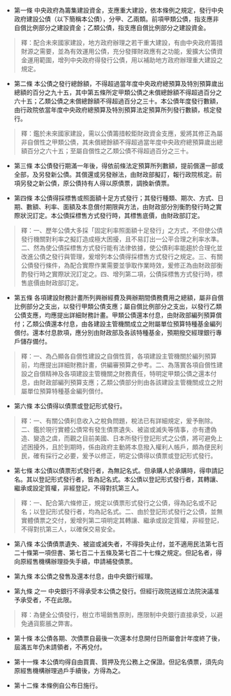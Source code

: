 * 第一條 中央政府為籌集建設資金，支應重大建設，依本條例之規定，發行中央政府建設公債（以下簡稱本公債），分甲、乙兩類。前項甲類公債，指支應非自償比例部分之建設資金；乙類公債，指支應自償比例部分之建設資金。

> 釋：配合未來國家建設，地方政府辦理之若干重大建設，有由中央政府籌措財源之需要，並為有效運用公債，充分發揮財政應有之功能，爰擴大公債資金運用範圍，增列中央政府得發行公債，用以補助地方政府辦理重大建設之規定。

* 第二條 本公債之發行總餘額，不得超過當年度中央政府總預算及特別預算歲出總額的百分之九十五，其中第五條所定甲類公債之未償總餘額不得超過百分之六十五；乙類公債之未償總餘額不得超過百分之三十。本公債年度發行數額，由行政院依當年度中央政府總預算及特別預算法定預算所列發行數額，核定發行。

> 釋：鑑於未來國家建設，需以公債籌措較鉅財政資金支應，爰將其修正為屬非自償性之甲類公債，其未償總餘額不得超過當年度中央政府總預算歲出總額百分之六十五；至屬自償性之乙類公債不得超過百分之三十。

* 第三條 本公債發行期滿一年後，得依前條法定預算所列數額，提前償還一部或全部，及另發新公債。其償還或另發辦法，由財政部擬訂，報行政院核定。前項另發之新公債，原公債持有人得以原債票，調換新債票。

* 第四條 本公債得採標售或照面額十足方式發行；其發行種類、期次、方式、日期、數額、利率、面額及本息償付期限與方法，由財政部分別衡酌發行時之實際狀況訂定。本公債採標售方式發行時，其標售底價，由財政部訂定。

> 釋：一、歷年公債大多採「固定利率照面額十足發行」之方式，不但使公債發行機關對利率之擬訂造成極大困擾，且不易訂出一公平合理之利率水準。二、然為使公債採標售方式發行能有法律依據，使公債利率能趨於合理化並改進公債之發行與管理，爰增列本公債得採標售方式發行之規定。三、有關公債發行條件，為配合實際作業需要並爭取作業時效，爰修正為由財政部衡酌發行時之實際狀況訂定之。四、增列第二項，公債採標售方式發行時，標售底價由財政部訂定。

* 第五條 各項建設財務計畫所列興辦經費及興辦期間債務費用之總額，屬非自償比例部分之支出，以發行甲類公債支應；屬自償比例部分之支出，以發行乙類公債支應，均應提出詳細財務計畫。甲類公債還本付息，由財政部編列預算償付；乙類公債還本付息，由各建設主管機關成立之附屬單位預算特種基金編列償付。還本付息款項，應分別由財政部及各該特種基金，預期撥交經理銀行專戶儲存備付。

> 釋：一、為凸顯各自償性建設之自償性質，各項建設主管機關於編列預算前，均應提出詳細財務計畫，供編審預算之參考。二、為落實各項自償性建設之自償精神及各項建設主管機關之財務責任，特明定甲類公債之還本付息，由財政部編列預算支應；乙類公債部分則由各該建設主管機關成立之附屬單位預算特種基金編列償付。

* 第六條 本公債得以債票或登記形式發行。

> 釋：一、有關公債利息收入之稅負問題，稅法已有詳細規定，爰予刪除。二、鑑於現行實體公債常有發生債票遺失、被盜或滅失等情事，亦有遭偽造、變造之虞，而觀之目前美國、日本所發行登記形式之公債，將可避免上述困擾外，且於到期時，係由政府主動將本息撥入權利人帳戶，頗為便民利民，確有採行之必要，爰予以修正，明定公債得以債票或登記形式發行。

* 第七條 本公債以債票形式發行者，為無記名式。但承購人於承購時，得申請記名。其以登記形式發行者，皆為記名式。本公債以登記形式發行者，其轉讓、繼承或設定質權，非經登記，不得對抗第三人。

> 釋：一、配合第六條修正，規定以債票形式發行之公債，得為記名或不記名；以登記形式發行者，均為記名式。二、由於登記形式發行之公債，並無實體債票之交付，爰增列第二項明定其轉讓、繼承或設定質權，非經登記，不得對抗第三人，以確保交易安全。

* 第八條 本公債債票遺失、被盜或滅失者，不得掛失止付，並不適用民法第七百二十條第一項但書、第七百二十五條及第七百二十七條之規定。但記名者，得向原經售機構辦理掛失手續，申請補發債票。

* 第九條 本公債之發售及還本付息，由中央銀行經理。

* 第九條 之一 中央銀行不得承受本公債之發行。但經行政院送經立法院決議准予承受者，不在此限。

> 釋：為健全公債發行，樹立市場銷售原則，應限制中央銀行直接承受，以避免通貨膨脹之弊害。

* 第十條 本公債各期、次債票自最後一次還本付息開付日所屬會計年度終了後，屆滿五年仍未請領者，不再兌付。

* 第十一條 本公債均得自由買賣、質押及充公務上之保證。但記名債票，須先向原經售機構辦理過戶手續後，方得為之。

* 第十二條 本條例自公布日施行。

